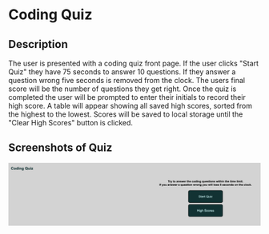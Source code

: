 # Coding Quiz 

## Description 

The user is presented with a coding quiz front page. If the user clicks "Start Quiz" they have 75 seconds to answer 10 questions. If they answer a question wrong five seconds is removed from the clock. The users final score will be the number of questions they get right. Once the quiz is completed the user will be prompted to enter their initials to record their high score. A table will appear showing all saved high scores, sorted from the highest to the lowest. Scores will be saved to local storage until the "Clear High Scores" button is clicked. 

## Screenshots of Quiz 

![Picture of the Front Page](assets/images/front-page.png "Picture of the Front Page")
